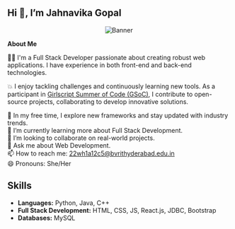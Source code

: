 ## Hi 👋, I’m Jahnavika Gopal

<p align="center">
  <img src="https://example.com/path-to-your-image.png" alt="Banner">
</p>

**About Me**

👨‍💻 I'm a Full Stack Developer passionate about creating robust web applications. I have experience in both front-end and back-end technologies.

💥 I enjoy tackling challenges and continuously learning new tools. As a participant in [Girlscript Summer of Code (GSoC)](https://gssoc.girlscript.tech/), I contribute to open-source projects, collaborating to develop innovative solutions.

🌟 In my free time, I explore new frameworks and stay updated with industry trends.  
🌱 I’m currently learning more about Full Stack Development.  
👯 I’m looking to collaborate on real-world projects.  
💬 Ask me about Web Development.  
📫 How to reach me: [22wh1a12c5@bvrithyderabad.edu.in](mailto:22wh1a12c5@bvrithyderabad.edu.in)  
😄 Pronouns: She/Her

## Skills

- **Languages:** Python, Java, C++
- **Full Stack Development:** HTML, CSS, JS, React.js, JDBC, Bootstrap
- **Databases:** MySQL

